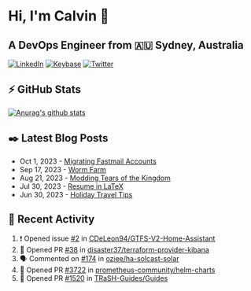 # Hi, I'm Calvin 🍭
## A DevOps Engineer from 🇦🇺 Sydney, Australia</h3>

[![LinkedIn](https://img.shields.io/badge/-c–bui-0077B5?style=flat-square&labelColor=0077B5&logo=LinkedIn&logoColor=white)](https://www.linkedin.com/in/c-bui/)
[![Keybase](https://img.shields.io/badge/-calvinbui-ff6f21?style=flat-square&labelColor=ff6f21&logo=Keybase&logoColor=white)](https://keybase.io/calvinbui)
[![Twitter](https://img.shields.io/badge/-ASAPCalvin-1DA1F2?style=flat-square&labelColor=1DA1F2&logo=Twitter&logoColor=white)](https://twitter.com/ASAPCalvin)

<!-- https://github.com/rishavanand/github-profilinator -->
## ⚡ GitHub Stats
[![Anurag's github stats](https://github-readme-stats.vercel.app/api?username=calvinbui&count_private=true&hide_title=true)](https://github.com/anuraghazra/github-readme-stats)

<!-- https://github.com/gautamkrishnar/blog-post-workflow -->
## ✒️ Latest Blog Posts

<!-- BLOG-POST-LIST:START -->
- Oct 1, 2023 - [Migrating Fastmail Accounts](https://calvin.me/migrating-fastmail-accounts)
- Sep 17, 2023 - [Worm Farm](https://calvin.me/worm-farm)
- Aug 21, 2023 - [Modding Tears of the Kingdom](https://calvin.me/modding-tears-of-the-kingdom)
- Jul 30, 2023 - [Resume in LaTeX](https://calvin.me/resume-in-latex)
- Jun 30, 2023 - [Holiday Travel Tips](https://calvin.me/holiday-travel-tips)

<!-- BLOG-POST-LIST:END -->

## 🏃‍ Recent Activity

<!--START_SECTION:activity-->
1. ❗ Opened issue [#2](https://github.com/CDeLeon94/GTFS-V2-Home-Assistant/issues/2) in [CDeLeon94/GTFS-V2-Home-Assistant](https://github.com/CDeLeon94/GTFS-V2-Home-Assistant)
2. 💪 Opened PR [#38](https://github.com/disaster37/terraform-provider-kibana/pull/38) in [disaster37/terraform-provider-kibana](https://github.com/disaster37/terraform-provider-kibana)
3. 🗣 Commented on [#174](https://github.com/oziee/ha-solcast-solar/issues/174#issuecomment-1694130760) in [oziee/ha-solcast-solar](https://github.com/oziee/ha-solcast-solar)
4. 💪 Opened PR [#3722](https://github.com/prometheus-community/helm-charts/pull/3722) in [prometheus-community/helm-charts](https://github.com/prometheus-community/helm-charts)
5. 💪 Opened PR [#1520](https://github.com/TRaSH-Guides/Guides/pull/1520) in [TRaSH-Guides/Guides](https://github.com/TRaSH-Guides/Guides)
<!--END_SECTION:activity-->
